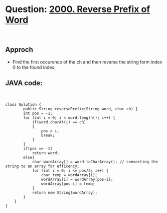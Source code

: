 # Question: [2000. Reverse Prefix of Word](https://leetcode.com/problems/reverse-prefix-of-word/)

<br>

## Approch

- Find the first occurence of the ch and then reverse the string form index 0 to the found index;

## JAVA code:

<br>

    class Solution {
            public String reversePrefix(String word, char ch) {
            int pos = -1;
            for (int i = 0; i < word.length(); i++) {
                if(word.charAt(i) == ch)
                {
                    pos = i;
                    break;
                }
            }
            if(pos == -1)
                return word;
            else{
                char wordArray[] = word.toCharArray(); // converting the string to an array for efficency;
                for (int i = 0; i <= pos/2; i++) {
                    char temp = wordArray[i];
                    wordArray[i] = wordArray[pos-i];
                    wordArray[pos-i] = temp;
                }
                return new String(wordArray);
            }
        }
    }
